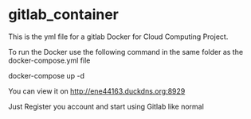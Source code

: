 # gitlab_container


This is the yml file for a gitlab Docker for Cloud Computing Project.

To run the Docker use the following command in the same folder as the docker-compose.yml file

docker-compose up -d

You can view it on http://ene44163.duckdns.org:8929

Just Register you account and start using Gitlab like normal

